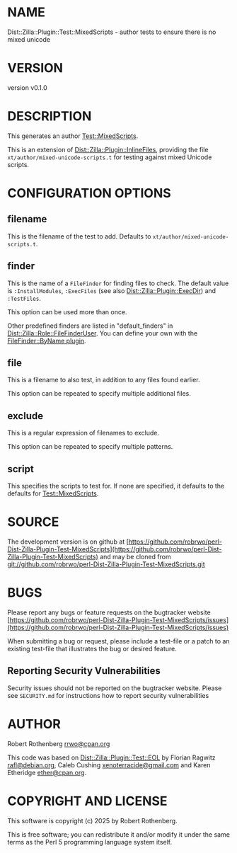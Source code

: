 # NAME

Dist::Zilla::Plugin::Test::MixedScripts - author tests to ensure there is no mixed unicode

# VERSION

version v0.1.0

# DESCRIPTION

This generates an author [Test::MixedScripts](https://metacpan.org/pod/Test%3A%3AMixedScripts).

This is an extension of [Dist::Zilla::Plugin::InlineFiles](https://metacpan.org/pod/Dist%3A%3AZilla%3A%3APlugin%3A%3AInlineFiles), providing the file `xt/author/mixed-unicode-scripts.t` for
testing against mixed Unicode scripts.

# CONFIGURATION OPTIONS

## filename

This is the filename of the test to add. Defaults to `xt/author/mixed-unicode-scripts.t`.

## finder

This is the name of a `FileFinder` for finding files to check. The default value is `:InstallModules`, `:ExecFiles` (see also
[Dist::Zilla::Plugin::ExecDir](https://metacpan.org/pod/Dist%3A%3AZilla%3A%3APlugin%3A%3AExecDir)) and `:TestFiles`.

This option can be used more than once.

Other predefined finders are listed in "default\_finders" in [Dist::Zilla::Role::FileFinderUser](https://metacpan.org/pod/Dist%3A%3AZilla%3A%3ARole%3A%3AFileFinderUser).
You can define your own with the [FileFinder::ByName plugin](https://metacpan.org/pod/Dist%3A%3AZilla%3A%3APlugin%3A%3AFileFinder%3A%3AByName).

## file

This is a filename to also test, in addition to any files found earlier.

This option can be repeated to specify multiple additional files.

## exclude

This is a regular expression of filenames to exclude.

This option can be repeated to specify multiple patterns.

## script

This specifies the scripts to test for.  If none are specified, it defaults to the defaults for [Test::MixedScripts](https://metacpan.org/pod/Test%3A%3AMixedScripts).

# SOURCE

The development version is on github at [https://github.com/robrwo/perl-Dist-Zilla-Plugin-Test-MixedScripts](https://github.com/robrwo/perl-Dist-Zilla-Plugin-Test-MixedScripts)
and may be cloned from [git://github.com/robrwo/perl-Dist-Zilla-Plugin-Test-MixedScripts.git](git://github.com/robrwo/perl-Dist-Zilla-Plugin-Test-MixedScripts.git)

# BUGS

Please report any bugs or feature requests on the bugtracker website
[https://github.com/robrwo/perl-Dist-Zilla-Plugin-Test-MixedScripts/issues](https://github.com/robrwo/perl-Dist-Zilla-Plugin-Test-MixedScripts/issues)

When submitting a bug or request, please include a test-file or a
patch to an existing test-file that illustrates the bug or desired
feature.

## Reporting Security Vulnerabilities

Security issues should not be reported on the bugtracker website. Please see `SECURITY.md` for instructions how to
report security vulnerabilities

# AUTHOR

Robert Rothenberg <rrwo@cpan.org>

This code was based on [Dist::Zilla::Plugin::Test::EOL](https://metacpan.org/pod/Dist%3A%3AZilla%3A%3APlugin%3A%3ATest%3A%3AEOL) by Florian Ragwitz <rafl@debian.org>, Caleb Cushing
<xenoterracide@gmail.com> and Karen Etheridge <ether@cpan.org>.

# COPYRIGHT AND LICENSE

This software is copyright (c) 2025 by Robert Rothenberg.

This is free software; you can redistribute it and/or modify it under
the same terms as the Perl 5 programming language system itself.
